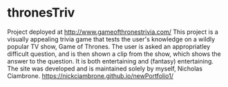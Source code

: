 # thronesTriv
Project deployed at http://www.gameofthronestrivia.com/
This project is a visually appealing trivia game that tests the user's knowledge on a wildly popular TV show, Game of Thrones.
The user is asked an appropriatley difficult question, and is then shown a clip from the show, which shows the answer to the question. It is both entertaining and (fantasy) entertaining. The site was developed and is maintained solely by myself, Nicholas Ciambrone. 
https://nickciambrone.github.io/newPortfolio1/
